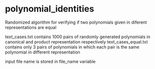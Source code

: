 # polynomial_identities
Randomized algorithm for verifying if two polynomials given in diferent representations are equal 

text_cases.txt contains 1000 pairs of randomly generated polynomials in canonical and product representation respectively
text_cases_equal.txt contains only 3 pairs of polynomials in which each pair is the same polynomial in different representation

input file name is stored in file_name variable
